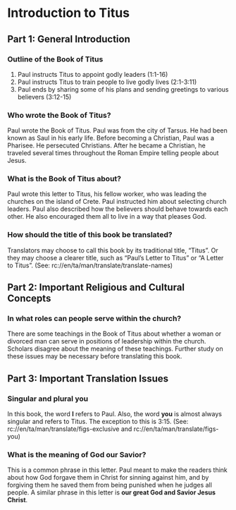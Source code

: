 # Introduction to Titus

## Part 1: General Introduction

### Outline of the Book of Titus

1. Paul instructs Titus to appoint godly leaders (1:1-16)
2. Paul instructs Titus to train people to live godly lives (2:1-3:11)
3. Paul ends by sharing some of his plans and sending greetings to various believers (3:12-15)

### Who wrote the Book of Titus?

Paul wrote the Book of Titus. Paul was from the city of Tarsus. He had been known as Saul in his early life. Before becoming a Christian, Paul was a Pharisee. He persecuted Christians. After he became a Christian, he traveled several times throughout the Roman Empire telling people about Jesus.

### What is the Book of Titus about?

Paul wrote this letter to Titus, his fellow worker, who was leading the churches on the island of Crete. Paul instructed him about selecting church leaders. Paul also described how the believers should behave towards each other. He also encouraged them all to live in a way that pleases God.

### How should the title of this book be translated?

Translators may choose to call this book by its traditional title, “Titus”. Or they may choose a clearer title, such as “Paul’s Letter to Titus” or “A Letter to Titus”. (See: rc://en/ta/man/translate/translate-names)

## Part 2: Important Religious and Cultural Concepts

### In what roles can people serve within the church?

There are some teachings in the Book of Titus about whether a woman or divorced man can serve in positions of leadership within the church. Scholars disagree about the meaning of these teachings. Further study on these issues may be necessary before translating this book.

## Part 3: Important Translation Issues

### Singular and plural **you**

In this book, the word **I** refers to Paul. Also, the word **you** is almost always singular and refers to Titus. The exception to this is 3:15. (See: rc://en/ta/man/translate/figs-exclusive and rc://en/ta/man/translate/figs-you)

### What is the meaning of **God our Savior**?

This is a common phrase in this letter. Paul meant to make the readers think about how God forgave them in Christ for sinning against him, and by forgiving them he saved them from being punished when he judges all people. A similar phrase in this letter is **our great God and Savior Jesus Christ**.